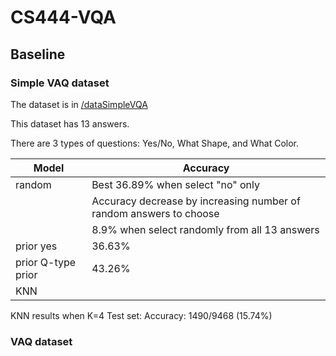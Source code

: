 # CS444-VQA
## Baseline
### Simple VAQ dataset
The dataset is in [/dataSimpleVQA](/dataSimpleVQA/)

This dataset has 13 answers.

There are 3 types of questions: Yes/No, What Shape, and What Color.

| Model         | Accuracy |
| ------------- | ------------- |
| random        |  Best 36.89% when select "no" only |
|               |  Accuracy decrease by increasing number of random answers to choose|
|               |  8.9% when select randomly from all 13 answers|
| prior yes     |  36.63%|
| prior Q-type prior  | 43.26%  |
| KNN  |   |

KNN results when K=4
Test set: Accuracy: 1490/9468 (15.74%)

### VAQ dataset
